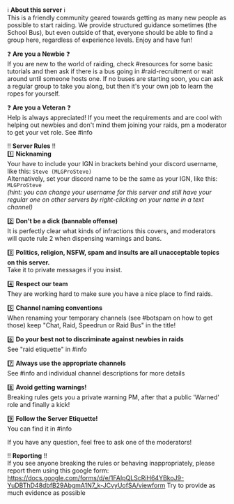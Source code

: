 :information_source: **About this server** :information_source:  
This is a friendly community geared towards getting as many new people as possible to start raiding. 
We provide structured guidance sometimes (the School Bus), but even outside of that, everyone should be able to find a group here, regardless of experience levels. 
Enjoy and have fun!

:question: **Are you a Newbie** :question:   
If you are new to the world of raiding, check #resources for some basic tutorials and then ask if there is a bus going in #raid-recruitment or wait around until someone hosts one. 
If no buses are starting soon, you can ask a regular group to take you along, but then it's your own job to learn the ropes for yourself. 

:question: **Are you a Veteran** :question:  
Help is always appreciated! If you meet the requirements and are cool with helping out newbies and don't mind them joining your raids, pm a moderator to get your vet role. See #info 


:bangbang: **Server Rules** :bangbang:  
:one: **Nicknaming**  
Your have to include your IGN in brackets behind your discord username, like this: `Steve (MLGProSteve)`  
Alternatively, set your discord name to be the same as your IGN, like this: `MLGProSteve`  
*(hint: you can change your username for this server and still have your regular one on other servers by right-clicking on your name in a text channel)*

:two: **Don't be a dick (bannable offense)**  
It is perfectly clear what kinds of infractions this covers, and moderators will quote rule 2 when dispensing warnings and bans. 

:three: **Politics, religion, NSFW, spam and insults are all unacceptable topics on this server.**  
Take it to private messages if you insist. 

:four: **Respect our team**  
They are working hard to make sure you have a nice place to find raids.

:five: **Channel naming conventions**  
When renaming your temporary channels (see #botspam on how to get those) keep "Chat, Raid, Speedrun or Raid Bus" in the title!

:six: **Do your best not to discriminate against newbies in raids**  
See "raid etiquette" in #info 

:seven: **Always use the appropriate channels**  
See #info and individual channel descriptions for more details

:eight: **Avoid getting warnings!**  
Breaking rules gets you a private warning PM, after that a public 'Warned' role and finally a kick!

:nine: **Follow the Server Etiquette!**  
You can find it in #info 

If you have any question, feel free to ask one of the moderators!


:bangbang: **Reporting** :bangbang:  
If you see anyone breaking the rules or behaving inappropriately, please report them using this google form: https://docs.google.com/forms/d/e/1FAIpQLScRiH64YBkoJ9-YuDBThD48dbfB29AbgmA1N7_k-JCvyUofSA/viewform
Try to provide as much evidence as possible
